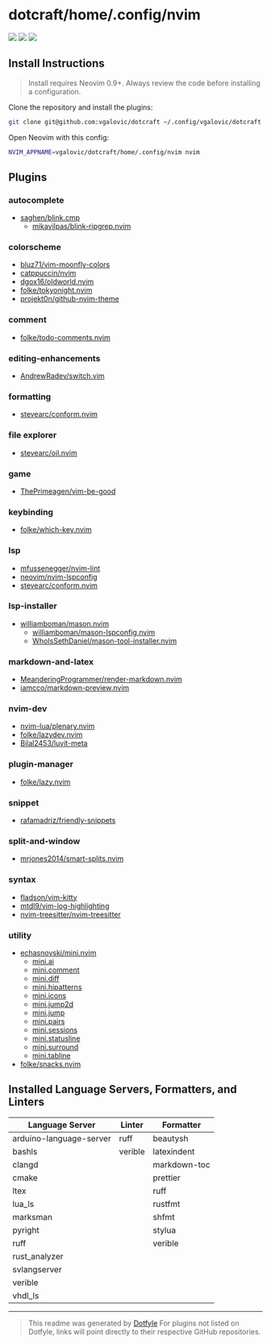 # dotcraft/home/.config/nvim

<a href="https://dotfyle.com/vgalovic/dotcraft-home-config-nvim"><img src="https://dotfyle.com/vgalovic/dotcraft-home-config-nvim/badges/plugins?style=flat" /></a>
<a href="https://dotfyle.com/vgalovic/dotcraft-home-config-nvim"><img src="https://dotfyle.com/vgalovic/dotcraft-home-config-nvim/badges/leaderkey?style=flat" /></a>
<a href="https://dotfyle.com/vgalovic/dotcraft-home-config-nvim"><img src="https://dotfyle.com/vgalovic/dotcraft-home-config-nvim/badges/plugin-manager?style=flat" /></a>

## Install Instructions

> Install requires Neovim 0.9+. Always review the code before installing a configuration.

Clone the repository and install the plugins:

```sh
git clone git@github.com:vgalovic/dotcraft ~/.config/vgalovic/dotcraft
```

Open Neovim with this config:

```sh
NVIM_APPNAME=vgalovic/dotcraft/home/.config/nvim nvim
```

## Plugins

### autocomplete

- [saghen/blink.cmp](https://dotfyle.com/plugins/Saghen/blink.cmp)
  - [mikavilpas/blink-ripgrep.nvim](https://dotfyle.com/plugins/mikavilpas/blink-ripgrep.nvim)

### colorscheme

- [bluz71/vim-moonfly-colors](https://dotfyle.com/plugins/bluz71/vim-moonfly-colors)
- [catppuccin/nvim](https://dotfyle.com/plugins/catppuccin/nvim)
- [dgox16/oldworld.nvim](https://dotfyle.com/plugins/dgox16/oldworld.nvim)
- [folke/tokyonight.nvim](https://dotfyle.com/plugins/folke/tokyonight.nvim)
- [projekt0n/github-nvim-theme](https://dotfyle.com/plugins/projekt0n/github-nvim-theme)

### comment

- [folke/todo-comments.nvim](https://dotfyle.com/plugins/folke/todo-comments.nvim)

### editing-enhancements

- [AndrewRadev/switch.vim](https://github.com/AndrewRadev/switch.vim)

### formatting

- [stevearc/conform.nvim](https://dotfyle.com/plugins/stevearc/conform.nvim)

### file explorer

- [stevearc/oil.nvim](https://dotfyle.com/plugins/stevearc/oil.nvim)

### game

- [ThePrimeagen/vim-be-good](https://dotfyle.com/plugins/ThePrimeagen/vim-be-good)

### keybinding

- [folke/which-key.nvim](https://dotfyle.com/plugins/folke/which-key.nvim)

### lsp

- [mfussenegger/nvim-lint](https://dotfyle.com/plugins/mfussenegger/nvim-lint)
- [neovim/nvim-lspconfig](https://dotfyle.com/plugins/neovim/nvim-lspconfig)
- [stevearc/conform.nvim](https://dotfyle.com/plugins/stevearc/conform.nvim)

### lsp-installer

- [williamboman/mason.nvim](https://dotfyle.com/plugins/williamboman/mason.nvim)
  - [williamboman/mason-lspconfig.nvim](https://github.com/williamboman/mason-lspconfig.nvim)
  - [WhoIsSethDaniel/mason-tool-installer.nvim](https://github.com/WhoIsSethDaniel/mason-tool-installer.nvim)

### markdown-and-latex

- [MeanderingProgrammer/render-markdown.nvim](https://dotfyle.com/plugins/MeanderingProgrammer/render-markdown.nvim)
- [iamcco/markdown-preview.nvim](https://dotfyle.com/plugins/iamcco/markdown-preview.nvim)

### nvim-dev

- [nvim-lua/plenary.nvim](https://dotfyle.com/plugins/nvim-lua/plenary.nvim)
- [folke/lazydev.nvim](https://dotfyle.com/plugins/folke/lazydev.nvim)
- [Bilal2453/luvit-meta](https://github.com/Bilal2453/luvit-meta)

### plugin-manager

- [folke/lazy.nvim](https://dotfyle.com/plugins/folke/lazy.nvim)

### snippet

- [rafamadriz/friendly-snippets](https://dotfyle.com/plugins/rafamadriz/friendly-snippets)

### split-and-window

- [mrjones2014/smart-splits.nvim](https://dotfyle.com/plugins/mrjones2014/smart-splits.nvim)

### syntax

- [fladson/vim-kitty](https://github.com/fladson/vim-kitty)
- [mtdl9/vim-log-highlighting](https://github.com/mtdl9/vim-log-highlighting)
- [nvim-treesitter/nvim-treesitter](https://dotfyle.com/plugins/nvim-treesitter/nvim-treesitter)

### utility

- [echasnovski/mini.nvim](https://dotfyle.com/plugins/echasnovski/mini.nvim)
  - [mini.ai](https://dotfyle.com/plugins/echasnovski/mini.ai)
  - [mini.comment](https://dotfyle.com/plugins/echasnovski/mini.comment)
  - [mini.diff](https://dotfyle.com/plugins/echasnovski/mini.diff)
  - [mini.hipatterns](https://dotfyle.com/plugins/echasnovski/mini.hipatterns)
  - [mini.icons](https://dotfyle.com/plugins/echasnovski/mini.icons)
  - [mini.jump2d](https://dotfyle.com/plugins/echasnovski/mini.jump2d)
  - [mini.jump](https://dotfyle.com/plugins/echasnovski/mini.jump)
  - [mini.pairs](https://dotfyle.com/plugins/echasnovski/mini.pairs)
  - [mini.sessions](https://dotfyle.com/plugins/echasnovski/mini.sessions)
  - [mini.statusline](https://dotfyle.com/plugins/echasnovski/mini.statusline)
  - [mini.surround](https://dotfyle.com/plugins/echasnovski/mini.surround)
  - [mini.tabline](https://dotfyle.com/plugins/echasnovski/mini.tabline)
- [folke/snacks.nvim](https://dotfyle.com/plugins/folke/snacks.nvim)

## Installed Language Servers, Formatters, and Linters

| Language Server         | Linter  | Formatter    |
| ----------------------- | ------- | ------------ |
| arduino-language-server | ruff    | beautysh     |
| bashls                  | verible | latexindent  |
| clangd                  |         | markdown-toc |
| cmake                   |         | prettier     |
| ltex                    |         | ruff         |
| lua_ls                  |         | rustfmt      |
| marksman                |         | shfmt        |
| pyright                 |         | stylua       |
| ruff                    |         | verible      |
| rust_analyzer           |         |              |
| svlangserver            |         |              |
| verible                 |         |              |
| vhdl_ls                 |         |              |

---

> This readme was generated by [Dotfyle](https://dotfyle.com)
> For plugins not listed on Dotfyle, links will point directly to their respective GitHub repositories.
